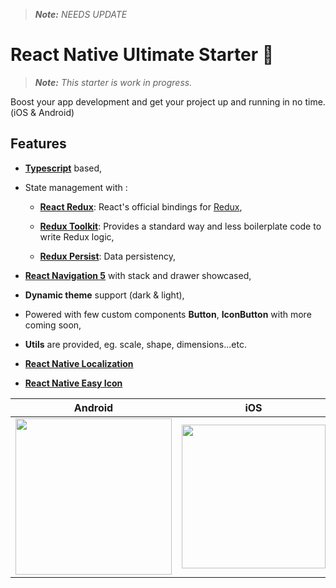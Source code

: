 >*<b>Note:</b> NEEDS UPDATE*

# React Native Ultimate Starter 🎉
>*<b>Note:</b> This starter is work in progress.*

Boost your app development and get your project up and running in no time. (iOS & Android)

## Features



*  <b>[Typescript](https://github.com/microsoft/TypeScript)</b> based,

* State management with :
  * <b>[React Redux](https://react-redux.js.org/introduction/quick-start)</b>: React's official bindings for [Redux](https://redux.js.org/introduction/getting-started),

  * <b>[Redux Toolkit](https://redux-toolkit.js.org/introduction/quick-start)</b>: Provides a standard way and less boilerplate code to write Redux logic,

  * <b>[Redux Persist](https://github.com/rt2zz/redux-persist)</b>: Data persistency, 

* <b>[React Navigation 5](https://reactnavigation.org/docs/getting-started)</b> with stack and drawer showcased,
* <b>Dynamic theme</b> support (dark & light),
* Powered with few custom components <b>Button</b>, <b>IconButton</b> with more coming soon,
* <b>Utils</b> are provided, eg. scale, shape, dimensions...etc.
* <b>[React Native Localization](https://github.com/stefalda/ReactNativeLocalization)</b>
* <b>[React Native Easy Icon](https://github.com/NewBieBR/react-native-easy-icon)</b>


| Android                       | iOS                          |
| ----------------------------- | ----------------------------------- | 
| <img src="https://i.imgur.com/gCw3hZ1.gif" width="250" /> | <img src="https://i.imgur.com/cGFKBjW.gif" width="230" /> | 
